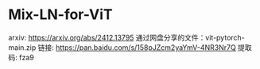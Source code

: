 # Mix-LN-for-ViT
arxiv: https://arxiv.org/abs/2412.13795
通过网盘分享的文件：vit-pytorch-main.zip
链接: https://pan.baidu.com/s/158pJZcm2yaYmV-4NR3Nr7Q 提取码: fza9 
